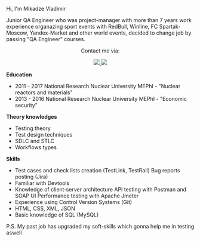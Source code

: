 Hi, I'm Mikadze Vladimir

Junior QA Engineer who was project-manager with more than 7 years work experience organazing sport events with RedBull, Winline, 
FC Spartak-Moscow, Yandex-Market  and other world events, decided to change job by passing "QA Engineer" courses.

<p align='center'>
   Сontact me via:
 </p>
<p align='center'>
   <a href="mailto:v.mikadze10@gmail.com">
       <img src="https://img.shields.io/badge/Gmail-D14836?style=for-the-badge&logo=gmail&logoColor=white"/>
   </a>
<a href="https://t.me/mikadzev">
       <img src="https://img.shields.io/badge/Telegram-2CA5E0?style=for-the-badge&logo=telegram&logoColor=white"/>
   </a>
  </p>

<b> Education </b>

*  2011 - 2017 National Research Nuclear University MEPhI - "Nuclear reactors and materials"
*  2013 - 2016 National Research Nuclear University MEPhI - "Economic security"

<b> Theory knowledges </b>

*  Testing theory
*  Test design techniques
*  SDLC and STLC
*  Workflows types

<b> Skills </b>

*  Test cases and check lists creation (TestLink, TestRail) Bug reports posting (Jira)
*  Familiar with Devtools
*  Knowledge of client‐server architecture API testing with Postman and SOAP UI Performance testing with Apache Jmeter
*  Experience using Control Version Systems (Git)
*  HTML, CSS, XML, JSON
*  Basic knowledge of SQL (MySQL)

P.S.
My past job has upgraded my soft-skills which gonna help me in testing aswell
